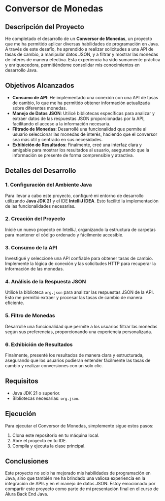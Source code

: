 # Conversor de Monedas

## Descripción del Proyecto

He completado el desarrollo de un **Conversor de Monedas**, un proyecto que me ha permitido aplicar diversas habilidades de programación en Java. A través de este desafío, he aprendido a realizar solicitudes a una API de tasas de cambio, a manipular datos JSON, y a filtrar y mostrar las monedas de interés de manera efectiva. Esta experiencia ha sido sumamente práctica y enriquecedora, permitiéndome consolidar mis conocimientos en desarrollo Java.

## Objetivos Alcanzados

- **Consumo de API**: He implementado una conexión con una API de tasas de cambio, lo que me ha permitido obtener información actualizada sobre diferentes monedas.
- **Manejo de Datos JSON**: Utilicé bibliotecas específicas para analizar y extraer datos de las respuestas JSON proporcionadas por la API, facilitando el acceso a la información necesaria.
- **Filtrado de Monedas**: Desarrollé una funcionalidad que permite al usuario seleccionar las monedas de interés, haciendo que el conversor sea más útil y centrado en sus necesidades.
- **Exhibición de Resultados**: Finalmente, creé una interfaz clara y amigable para mostrar los resultados al usuario, asegurando que la información se presente de forma comprensible y atractiva.

## Detalles del Desarrollo

### 1. Configuración del Ambiente Java

Para llevar a cabo este proyecto, configuré mi entorno de desarrollo utilizando **Java JDK 21** y el IDE **IntelliJ IDEA**. Esto facilitó la implementación de las funcionalidades necesarias.

### 2. Creación del Proyecto

Inicié un nuevo proyecto en IntelliJ, organizando la estructura de carpetas para mantener el código ordenado y fácilmente accesible.

### 3. Consumo de la API

Investigué y seleccioné una API confiable para obtener tasas de cambio. Implementé la lógica de conexión y las solicitudes HTTP para recuperar la información de las monedas.

### 4. Análisis de la Respuesta JSON

Utilicé la biblioteca `org.json` para analizar las respuestas JSON de la API. Esto me permitió extraer y procesar las tasas de cambio de manera eficiente.

### 5. Filtro de Monedas

Desarrollé una funcionalidad que permite a los usuarios filtrar las monedas según sus preferencias, proporcionando una experiencia personalizada.

### 6. Exhibición de Resultados

Finalmente, presenté los resultados de manera clara y estructurada, asegurando que los usuarios pudieran entender fácilmente las tasas de cambio y realizar conversiones con un solo clic.

## Requisitos

- Java JDK 21 o superior.
- Bibliotecas necesarias: `org.json`.

## Ejecución

Para ejecutar el Conversor de Monedas, simplemente sigue estos pasos:

1. Clona este repositorio en tu máquina local.
2. Abre el proyecto en tu IDE.
3. Compila y ejecuta la clase principal.

## Conclusiones

Este proyecto no solo ha mejorado mis habilidades de programación en Java, sino que también me ha brindado una valiosa experiencia en la integración de APIs y en el manejo de datos JSON. Estoy emocionado por compartir este proyecto como parte de mi presentación final en el curso de Alura Back End Java.
